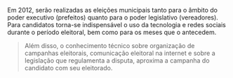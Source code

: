 Em 2012, serão realizadas as eleições municipais tanto para o âmbito do poder executivo (prefeitos) quanto para o poder legislativo (vereadores). Para candidatos torna-se indispensável o uso da tecnologia e redes sociais durante o período eleitoral, bem como para os meses que o antecedem.

> Além disso, o conhecimento técnico sobre organização de campanhas eleitorais, comunicação eleitoral na internet e sobre a legislação que regulamenta a disputa, aproxima a campanha do candidato com seu eleitorado.
